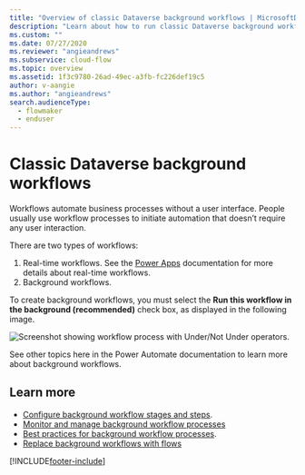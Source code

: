 ```yaml
---
title: "Overview of classic Dataverse background workflows | MicrosoftDocs"
description: "Learn about how to run classic Dataverse background workflows."
ms.custom: ""
ms.date: 07/27/2020
ms.reviewer: "angieandrews"
ms.subservice: cloud-flow
ms.topic: overview
ms.assetid: 1f3c9780-26ad-49ec-a3fb-fc226def19c5
author: v-aangie
ms.author: "angieandrews"
search.audienceType: 
  - flowmaker
  - enduser
---
```


# Classic Dataverse background workflows 

Workflows automate business processes without a user interface. People usually use workflow processes to initiate automation that doesn’t require any user interaction.

There are two types of workflows:
1. Real-time workflows. See the [Power Apps](/powerapps/maker/common-data-service/overview-realtime-workflows) documentation for more details about real-time workflows.
1. Background workflows. 


To create background workflows, you must select the **Run this workflow in the background (recommended)** check box, as displayed in the following image.

![Screenshot showing workflow process with Under&#47;Not Under operators.](media/wfp-under-not-under.PNG "Workflow process with Under/Not Under operators")

See other topics here in the Power Automate documentation to learn more about background workflows.

## Learn more


- [Configure background workflow stages and steps](configure-workflow-steps.md).
- [Monitor and manage background workflow processes](monitor-manage-processes.md)
- [Best practices for background workflow processes](best-practices-workflow-processes.md).
- [Replace background workflows with flows](replace-workflows-with-flows.md)






[!INCLUDE[footer-include](includes/footer-banner.md)]

